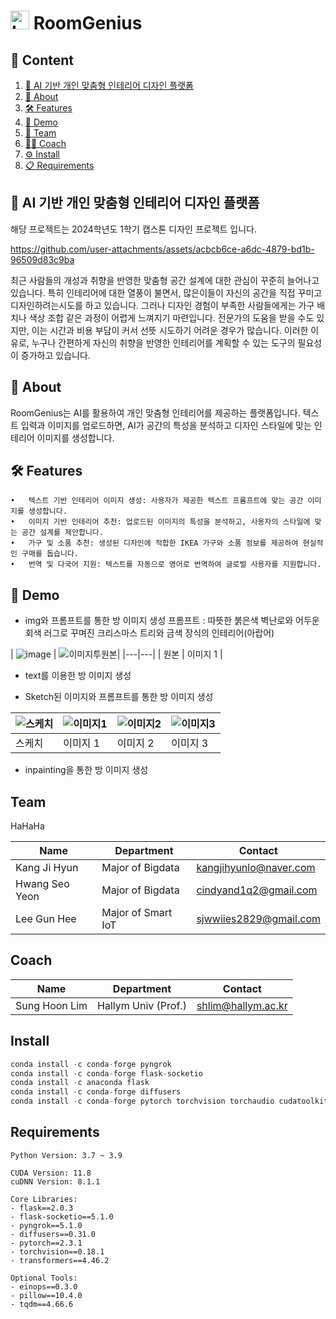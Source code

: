 <h1>
  <img src="https://github.com/user-attachments/assets/54e33ebc-a2e8-4c5c-bcbe-5884f31c970e" alt="Logo" width="30">
  RoomGenius
</h1>


## 📑 Content

1. [🏡 AI 기반 개인 맞춤형 인테리어 디자인 플랫폼](#-ai-기반-개인-맞춤형-인테리어-디자인-플랫폼)
2. [📖 About](#-about)
3. [🛠 Features](#-features)
4. [🎥 Demo](#-demo)
5. [👥 Team](#-team)
6. [👨‍🏫 Coach](#-coach)
7. [⚙ Install](#-install)
8. [📋 Requirements](#-requirements)
   
## 🏡 AI 기반 개인 맞춤형 인테리어 디자인 플랫폼 

해당 프로젝트는 2024학년도 1학기 캡스톤 디자인 프로젝트 입니다.


https://github.com/user-attachments/assets/acbcb6ce-a6dc-4879-bd1b-96509d83c9ba


최근 사람들의 개성과 취향을 반영한 맞춤형 공간 설계에 대한 관심이 꾸준히 늘어나고 있습니다. 특히 인테리어에 대한 열풍이 불면서, 많은이들이 자신의 공간을 직접 꾸미고 디자인하려는시도를 하고 있습니다. 그러나 디자인 경험이 부족한 사람들에게는 가구 배치나 색상 조합 같은 과정이 어렵게 느껴지기 마련입니다. 전문가의 도움을 받을 수도 있지만, 이는 시간과 비용 부담이 커서
선뜻 시도하기 어려운 경우가 많습니다. 이러한 이유로, 누구나 간편하게 자신의 취향을 반영한 인테리어를 계획할 수 있는 도구의 필요성이 증가하고 있습니다.

## 📖 About
RoomGenius는 AI를 활용하여 개인 맞춤형 인테리어를 제공하는 플랫폼입니다.
텍스트 입력과 이미지를 업로드하면, AI가 공간의 특성을 분석하고 디자인 스타일에 맞는 인테리어 이미지를 생성합니다.

## 🛠 Features
	•	텍스트 기반 인테리어 이미지 생성: 사용자가 제공한 텍스트 프롬프트에 맞는 공간 이미지를 생성합니다.
	•	이미지 기반 인테리어 추천: 업로드된 이미지의 특성을 분석하고, 사용자의 스타일에 맞는 공간 설계를 제안합니다.
	•	가구 및 소품 추천: 생성된 디자인에 적합한 IKEA 가구와 소품 정보를 제공하여 현실적인 구매를 돕습니다.
	•	번역 및 다국어 지원: 텍스트를 자동으로 영어로 번역하여 글로벌 사용자를 지원합니다.

## 🎥 Demo
- img와 프롬프트를 통한 방 이미지 생성
프롬프트 : 따뜻한 붉은색 벽난로와 어두운 회색 러그로 꾸며진 크리스마스 트리와 금색 장식의 인테리어(아랍어)

| ![image](https://github.com/user-attachments/assets/c2655051-af78-4868-b293-ceef8194791b)
| ![이미지투원본](https://github.com/user-attachments/assets/cf6ee5e1-d54f-45a3-8c6a-c95faec61ec8)| 
|---|---|
| 원본 | 이미지 1 | 

  
- text를 이용한 방 이미지 생성


- Sketch된 이미지와 프롬프트를 통한 방 이미지 생성

| ![스케치](https://github.com/user-attachments/assets/8ffa87e8-0e6c-429b-8c31-09cb07e882cc) | ![이미지1](https://github.com/user-attachments/assets/e566ed5d-9a15-40c8-b4a8-70f1b0cf4e78) | ![이미지2](https://github.com/user-attachments/assets/a4825b5a-4fab-4d36-9af4-bee0ecd3ed0f) | ![이미지3](https://github.com/user-attachments/assets/2c6d092f-e4c6-4c09-a52a-352190e48a2c) |
|---|---|---|---|
| 스케치 | 이미지 1 | 이미지 2 | 이미지 3 |
- inpainting을 통한 방 이미지 생성 


## Team

HaHaHa

|Name|Department|Contact|
|---|---|---|
| Kang Ji Hyun | Major of Bigdata | kangjihyunlo@naver.com|
| Hwang Seo Yeon | Major of Bigdata |cindyand1q2@gmail.com|
| Lee Gun Hee | Major of Smart IoT |sjwwiies2829@gmail.com|

## Coach

|Name|Department|Contact|
|---|---|---|
| Sung Hoon Lim | Hallym Univ (Prof.) |shlim@hallym.ac.kr|


## Install

```python
conda install -c conda-forge pyngrok  
conda install -c conda-forge flask-socketio  
conda install -c anaconda flask  
conda install -c conda-forge diffusers  
conda install -c conda-forge pytorch torchvision torchaudio cudatoolkit=11.8  
```

## Requirements
```
Python Version: 3.7 ~ 3.9

CUDA Version: 11.8
cuDNN Version: 8.1.1

Core Libraries:
- flask==2.0.3
- flask-socketio==5.1.0
- pyngrok==5.1.0
- diffusers==0.31.0
- pytorch==2.3.1
- torchvision==0.18.1
- transformers==4.46.2

Optional Tools:
- einops==0.3.0
- pillow==10.4.0
- tqdm==4.66.6
```



